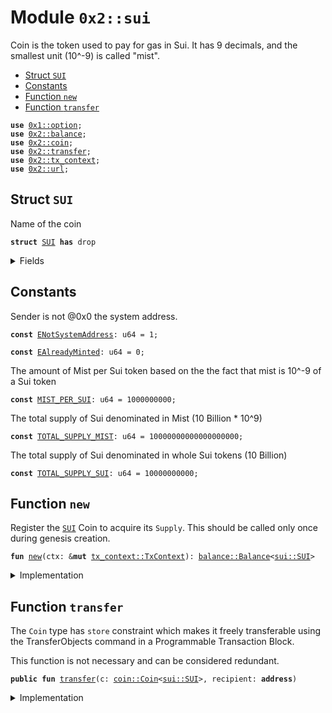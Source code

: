 
<a name="0x2_sui"></a>

# Module `0x2::sui`

Coin<SUI> is the token used to pay for gas in Sui.
It has 9 decimals, and the smallest unit (10^-9) is called "mist".


-  [Struct `SUI`](#0x2_sui_SUI)
-  [Constants](#@Constants_0)
-  [Function `new`](#0x2_sui_new)
-  [Function `transfer`](#0x2_sui_transfer)


<pre><code><b>use</b> <a href="">0x1::option</a>;
<b>use</b> <a href="balance.md#0x2_balance">0x2::balance</a>;
<b>use</b> <a href="coin.md#0x2_coin">0x2::coin</a>;
<b>use</b> <a href="transfer.md#0x2_transfer">0x2::transfer</a>;
<b>use</b> <a href="tx_context.md#0x2_tx_context">0x2::tx_context</a>;
<b>use</b> <a href="url.md#0x2_url">0x2::url</a>;
</code></pre>



<a name="0x2_sui_SUI"></a>

## Struct `SUI`

Name of the coin


<pre><code><b>struct</b> <a href="sui.md#0x2_sui_SUI">SUI</a> <b>has</b> drop
</code></pre>



<details>
<summary>Fields</summary>


<dl>
<dt>
<code>dummy_field: bool</code>
</dt>
<dd>

</dd>
</dl>


</details>

<a name="@Constants_0"></a>

## Constants


<a name="0x2_sui_ENotSystemAddress"></a>

Sender is not @0x0 the system address.


<pre><code><b>const</b> <a href="sui.md#0x2_sui_ENotSystemAddress">ENotSystemAddress</a>: u64 = 1;
</code></pre>



<a name="0x2_sui_EAlreadyMinted"></a>



<pre><code><b>const</b> <a href="sui.md#0x2_sui_EAlreadyMinted">EAlreadyMinted</a>: u64 = 0;
</code></pre>



<a name="0x2_sui_MIST_PER_SUI"></a>

The amount of Mist per Sui token based on the the fact that mist is
10^-9 of a Sui token


<pre><code><b>const</b> <a href="sui.md#0x2_sui_MIST_PER_SUI">MIST_PER_SUI</a>: u64 = 1000000000;
</code></pre>



<a name="0x2_sui_TOTAL_SUPPLY_MIST"></a>

The total supply of Sui denominated in Mist (10 Billion * 10^9)


<pre><code><b>const</b> <a href="sui.md#0x2_sui_TOTAL_SUPPLY_MIST">TOTAL_SUPPLY_MIST</a>: u64 = 10000000000000000000;
</code></pre>



<a name="0x2_sui_TOTAL_SUPPLY_SUI"></a>

The total supply of Sui denominated in whole Sui tokens (10 Billion)


<pre><code><b>const</b> <a href="sui.md#0x2_sui_TOTAL_SUPPLY_SUI">TOTAL_SUPPLY_SUI</a>: u64 = 10000000000;
</code></pre>



<a name="0x2_sui_new"></a>

## Function `new`

Register the <code><a href="sui.md#0x2_sui_SUI">SUI</a></code> Coin to acquire its <code>Supply</code>.
This should be called only once during genesis creation.


<pre><code><b>fun</b> <a href="sui.md#0x2_sui_new">new</a>(ctx: &<b>mut</b> <a href="tx_context.md#0x2_tx_context_TxContext">tx_context::TxContext</a>): <a href="balance.md#0x2_balance_Balance">balance::Balance</a>&lt;<a href="sui.md#0x2_sui_SUI">sui::SUI</a>&gt;
</code></pre>



<details>
<summary>Implementation</summary>


<pre><code><b>fun</b> <a href="sui.md#0x2_sui_new">new</a>(ctx: &<b>mut</b> TxContext): Balance&lt;<a href="sui.md#0x2_sui_SUI">SUI</a>&gt; {
    <b>assert</b>!(<a href="tx_context.md#0x2_tx_context_sender">tx_context::sender</a>(ctx) == @0x0, <a href="sui.md#0x2_sui_ENotSystemAddress">ENotSystemAddress</a>);
    <b>assert</b>!(<a href="tx_context.md#0x2_tx_context_epoch">tx_context::epoch</a>(ctx) == 0, <a href="sui.md#0x2_sui_EAlreadyMinted">EAlreadyMinted</a>);

    <b>let</b> (treasury, metadata) = <a href="coin.md#0x2_coin_create_currency">coin::create_currency</a>(
        <a href="sui.md#0x2_sui_SUI">SUI</a> {},
        9,
        b"<a href="sui.md#0x2_sui_SUI">SUI</a>",
        b"Sui",
        // TODO: add appropriate description and logo <a href="url.md#0x2_url">url</a>
        b"",
        <a href="_none">option::none</a>(),
        ctx
    );
    <a href="transfer.md#0x2_transfer_public_freeze_object">transfer::public_freeze_object</a>(metadata);
    <b>let</b> supply = <a href="coin.md#0x2_coin_treasury_into_supply">coin::treasury_into_supply</a>(treasury);
    <b>let</b> total_sui = <a href="balance.md#0x2_balance_increase_supply">balance::increase_supply</a>(&<b>mut</b> supply, <a href="sui.md#0x2_sui_TOTAL_SUPPLY_MIST">TOTAL_SUPPLY_MIST</a>);
    <a href="balance.md#0x2_balance_destroy_supply">balance::destroy_supply</a>(supply);
    total_sui
}
</code></pre>



</details>

<a name="0x2_sui_transfer"></a>

## Function `transfer`

The <code>Coin</code> type has <code>store</code> constraint which makes it freely transferable
using the TransferObjects command in a Programmable Transaction Block.

This function is not necessary and can be considered redundant.


<pre><code><b>public</b> <b>fun</b> <a href="transfer.md#0x2_transfer">transfer</a>(c: <a href="coin.md#0x2_coin_Coin">coin::Coin</a>&lt;<a href="sui.md#0x2_sui_SUI">sui::SUI</a>&gt;, recipient: <b>address</b>)
</code></pre>



<details>
<summary>Implementation</summary>


<pre><code><b>public</b> <b>fun</b> <a href="transfer.md#0x2_transfer">transfer</a>(c: <a href="coin.md#0x2_coin_Coin">coin::Coin</a>&lt;<a href="sui.md#0x2_sui_SUI">SUI</a>&gt;, recipient: <b>address</b>) {
    <a href="transfer.md#0x2_transfer_public_transfer">transfer::public_transfer</a>(c, recipient)
}
</code></pre>



</details>
